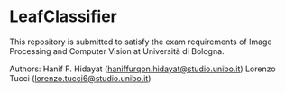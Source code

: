 # LeafClassifier
 
This repository is submitted to satisfy the exam requirements of Image Processing and Computer Vision at Università di Bologna. 

Authors:
Hanif F. Hidayat (haniffurqon.hidayat@studio.unibo.it)
Lorenzo Tucci (lorenzo.tucci6@studio.unibo.it)